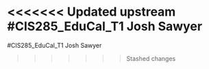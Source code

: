 <<<<<<< Updated upstream
#CIS285_EduCal_T1
Josh Sawyer
=======
#CIS285_EduCal_T1 Josh Sawyer
>>>>>>> Stashed changes
